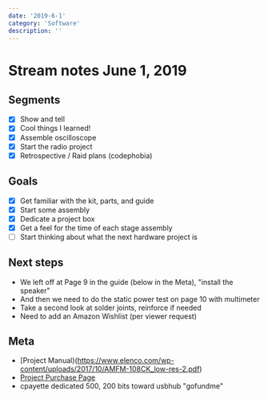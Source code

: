 ```yaml
---
date: '2019-6-1'
category: 'Software'
description: ''
---
```


# Stream notes June 1, 2019

## Segments

- [x] Show and tell
- [x] Cool things I learned!
- [x] Assemble oscilloscope
- [x] Start the radio project
- [x] Retrospective / Raid plans (codephobia)

## Goals

- [x] Get familiar with the kit, parts, and guide
- [x] Start some assembly
- [x] Dedicate a project box
- [x] Get a feel for the time of each stage assembly
- [ ] Start thinking about what the next hardware project is

## Next steps

- We left off at Page 9 in the guide (below in the Meta), "install the speaker"
- And then we need to do the static power test on page 10 with multimeter
- Take a second look at solder joints, reinforce if needed
- Need to add an Amazon Wishlist (per viewer request)

## Meta

- [Project Manual)(https://www.elenco.com/wp-content/uploads/2017/10/AMFM-108CK_low-res-2.pdf)
- [Project Purchase Page](https://www.amazon.com/gp/product/B008515U1U)
- cpayette dedicated 500, 200 bits toward usbhub "gofundme"
